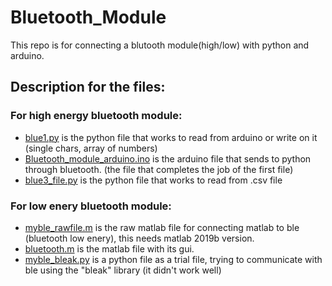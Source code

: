 # Bluetooth_Module
This repo is for connecting a blutooth module(high/low) with python and arduino.
## Description for the files:
### For high energy bluetooth module:
* [blue1.py]() is the python file that works to read from arduino or write on it (single chars, array of numbers)
* [Bluetooth_module_arduino.ino]() is the arduino file that sends to python through bluetooth. (the file that completes the job of the first file)
* [blue3_file.py]() is the python file that works to read from .csv file

### For low enery bluetooth module:
* [myble_rawfile.m]() is the raw matlab file for connecting matlab to ble (bluetooth low enery), this needs matlab 2019b version.
* [bluetooth.m]() is the matlab file with its gui.
* [myble_bleak.py]() is a python file as a trial file, trying to communicate with ble using the "bleak" library (it didn't work well)
